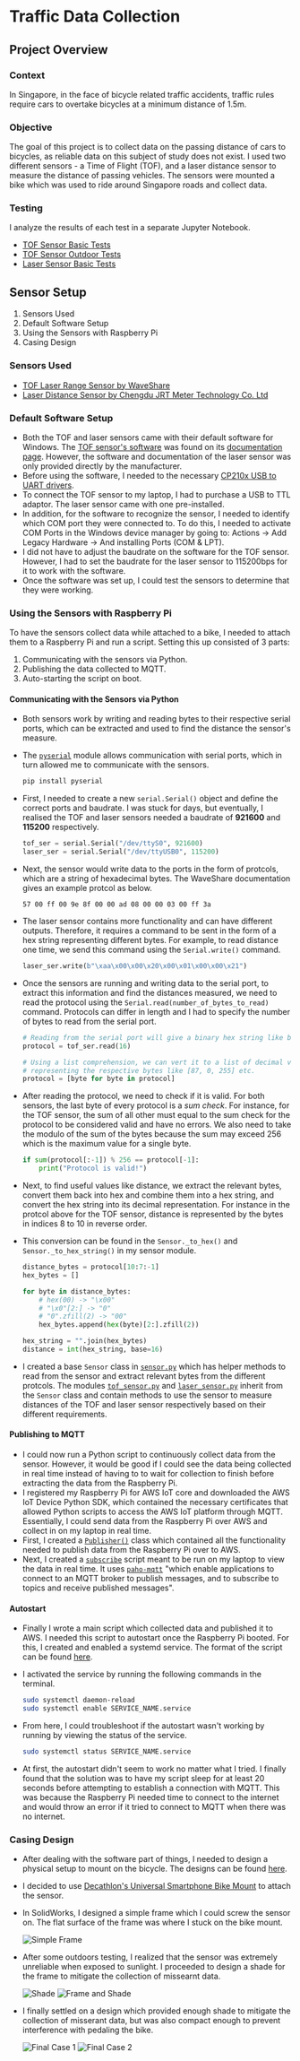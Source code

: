 # Traffic Data Collection

## Project Overview

### Context

In Singapore, in the face of bicycle related traffic accidents, traffic rules require cars to overtake bicycles at a minimum distance of 1.5m.

### Objective

The goal of this project is to collect data on the passing distance of cars to bicycles, as reliable data on this subject of study does not exist. I used two different sensors - a Time of Flight (TOF), and a laser distance sensor to measure the distance of passing vehicles. The sensors were mounted a bike which was used to ride around Singapore roads and collect data.

### Testing

I analyze the results of each test in a separate Jupyter Notebook.

- [TOF Sensor Basic Tests](./data_analysis/TOF_Basic_Tests.ipynb)
- [TOF Sensor Outdoor Tests](./data_analysis/TOF_Outdoor_Tests.ipynb)
- [Laser Sensor Basic Tests](./data_analysis/Laser_Basic_Tests.ipynb)

## Sensor Setup

1. Sensors Used
2. Default Software Setup
3. Using the Sensors with Raspberry Pi
4. Casing Design

### Sensors Used

- [TOF Laser Range Sensor by WaveShare](https://www.waveshare.com/tof-laser-range-sensor.htm)
- [Laser Distance Sensor by Chengdu JRT Meter Technology Co. Ltd](https://www.alibaba.com/product-detail/Laser-Distance-Measuring-Device-100m-Chip_1600877291661.html?spm=a2700.shop_plgr.41413.11.4f9474e2pi4SXS)

### Default Software Setup

- Both the TOF and laser sensors came with their default software for Windows. The [TOF sensor's software](https://www.waveshare.com/wiki/File:Waveshare_TOFAssistant.zip) was found on its [documentation page](https://www.waveshare.com/wiki/TOF_Laser_Range_Sensor). However, the software and documentation of the laser sensor was only provided directly by the manufacturer.
- Before using the software, I needed to the necessary [CP210x USB to UART drivers](https://www.silabs.com/developers/usb-to-uart-bridge-vcp-drivers?tab=downloads).
- To connect the TOF sensor to my laptop, I had to purchase a USB to TTL adaptor. The laser sensor came with one pre-installed.
- In addition, for the software to recognize the sensor, I needed to identify which COM port they were connected to. To do this, I needed to activate COM Ports in the Windows device manager by going to: Actions &rarr; Add Legacy Hardware &rarr; And installing Ports (COM & LPT).
- I did not have to adjust the baudrate on the software for the TOF sensor. However, I had to set the baudrate for the laser sensor to 115200bps for it to work with the software.
- Once the software was set up, I could test the sensors to determine that they were working.

### Using the Sensors with Raspberry Pi

To have the sensors collect data while attached to a bike, I needed to attach them to a Raspberry Pi and run a script. Setting this up consisted of 3 parts:

1. Communicating with the sensors via Python.
2. Publishing the data collected to MQTT.
3. Auto-starting the script on boot.

#### Communicating with the Sensors via Python

- Both sensors work by writing and reading bytes to their respective serial ports, which can be extracted and used to find the distance the sensor's measure.
- The [`pyserial`](https://pypi.org/project/pyserial/) module allows communication with serial ports, which in turn allowed me to communicate with the sensors.

    ```bash
    pip install pyserial
    ```

- First, I needed to create a new `serial.Serial()` object and define the correct ports and baudrate. I was stuck for days, but eventually, I realised the TOF and laser sensors needed a baudrate of **921600** and **115200** respectively.

    ```python
    tof_ser = serial.Serial("/dev/ttyS0", 921600)
    laser_ser = serial.Serial("/dev/ttyUSB0", 115200)
    ```

- Next, the sensor would write data to the ports in the form of protcols, which are a string of hexadecimal bytes. The WaveShare documentation gives an example protcol as below.

    ```text
    57 00 ff 00 9e 8f 00 00 ad 08 00 00 03 00 ff 3a
    ```

- The laser sensor contains more functionality and can have different outputs. Therefore, it requires a command to be sent in the form of a hex string representing different bytes. For example, to read distance one time, we send this command using the `Serial.write()` command.

    ```python
    laser_ser.write(b"\xaa\x00\x00\x20\x00\x01\x00\x00\x21")
    ```

- Once the sensors are running and writing data to the serial port, to extract this information and find the distances measured, we need to read the protocol using the `Serial.read(number_of_bytes_to_read)` command. Protocols can differ in length and I had to specify the number of bytes to read from the serial port.

    ```python
    # Reading from the serial port will give a binary hex string like b"\x57\x00\xff" etc.
    protocol = tof_ser.read(16)

    # Using a list comprehension, we can vert it to a list of decimal values
    # representing the respective bytes like [87, 0, 255] etc.
    protocol = [byte for byte in protocol]
    ```

- After reading the protocol, we need to check if it is valid. For both sensors, the last byte of every protocol is a *sum check*. For instance, for the TOF sensor, the sum of all other must equal to the sum check for the protocol to be considered valid and have no errors. We also need to take the modulo of the sum of the bytes because the sum may exceed 256 which is the maximum value for a single byte.

    ```python
    if sum(protocol[:-1]) % 256 == protocol[-1]:
        print("Protocol is valid!")
    ```

- Next, to find useful values like distance, we extract the relevant bytes, convert them back into hex and combine them into a hex string, and convert the hex string into its decimal representation. For instance in the protcol above for the TOF sensor, distance is represented by the bytes in indices 8 to 10 in reverse order.
- This conversion can be found in the `Sensor._to_hex()` and `Sensor._to_hex_string()` in my sensor module.

    ```python
    distance_bytes = protocol[10:7:-1]
    hex_bytes = []

    for byte in distance_bytes:
        # hex(00) -> "\x00"
        # "\x0"[2:] -> "0"
        # "0".zfill(2) -> "00"
        hex_bytes.append(hex(byte)[2:].zfill(2))

    hex_string = "".join(hex_bytes)
    distance = int(hex_string, base=16)
    ```

- I created a base `Sensor` class in [`sensor.py`](./sensor/sensor.py) which has helper methods to read from the sensor and extract relevant bytes from the different protcols. The modules [`tof_sensor.py`](./sensor/tof_sensor.py) and [`laser_sensor.py`](./sensor/laser_sensor.py) inherit from the `Sensor` class and contain methods to use the sensor to measure distances of the TOF and laser sensor respectively based on their different requirements.

#### Publishing to MQTT

- I could now run a Python script to continuously collect data from the sensor. However, it would be good if I could see the data being collected in real time instead of having to to wait for collection to finish before extracting the data from the Raspberry Pi.
- I registered my Raspberry Pi for AWS IoT core and downloaded the AWS IoT Device Python SDK, which contained the necessary certificates that allowed Python scripts to access the AWS IoT platform through MQTT. Essentially, I could send data from the Raspberry Pi over AWS and collect in on my laptop in real time.
- First, I created a [`Publisher()`](./sensor/publish.py) class which contained all the functionality needed to publish data from the Raspberry Pi over to AWS.
- Next, I created a [`subscribe`](./sensor/subscribe.py) script meant to be run on my laptop to view the data in real time. It uses [`paho-mqtt`](https://pypi.org/project/paho-mqtt/) "which enable applications to connect to an MQTT broker to publish messages, and to subscribe to topics and receive published messages".

#### Autostart

- Finally I wrote a main script which collected data and published it to AWS. I needed this script to autostart once the Raspberry Pi booted. For this, I created and enabled a systemd service. The format of the script can be found [here](./sensor/raspberry_pi_autostart/tof_sensor.service).
- I activated the service by running the following commands in the terminal.

    ```bash
    sudo systemctl daemon-reload
    sudo systemctl enable SERVICE_NAME.service
    ```

- From here, I could troubleshoot if the autostart wasn't working by running by viewing the status of the service.

    ```bash
    sudo systemctl status SERVICE_NAME.service
    ```

- At first, the autostart didn't seem to work no matter what I tried. I finally found that the solution was to have my script sleep for at least 20 seconds before attempting to establish a connection with MQTT. This was because the Raspberry Pi needed time to connect to the internet and would throw an error if it tried to connect to MQTT when there was no internet.

### Casing Design

- After dealing with the software part of things, I needed to design a physical setup to mount on the bicycle. The designs can be found [here](./casing_designs/).
- I decided to use [Decathlon's Universal Smartphone Bike Mount](https://www.decathlon.sg/p/universal-adhesive-garmin-adapter-for-smartphones-triban-8500817.html) to attach the sensor.
- In SolidWorks, I designed a simple frame which I could screw the sensor on. The flat surface of the frame was where I stuck on the bike mount.

    ![Simple Frame](./images/Frame.jpg)

- After some outdoors testing, I realized that the sensor was extremely unreliable when exposed to sunlight. I proceeded to design a shade for the frame to mitigate the collection of missearnt data.

    ![Shade](./images/Shade.jpg)
    ![Frame and Shade](./images/Frame%20and%20Shade.jpg)

- I finally settled on a design which provided enough shade to mitigate the collection of misserant data, but was also compact enough to prevent interference with pedaling the bike.

    ![Final Case 1](./images/Final%20Case%201.jpg)
    ![Final Case 2](./images/Final%20Case%202.jpg)
